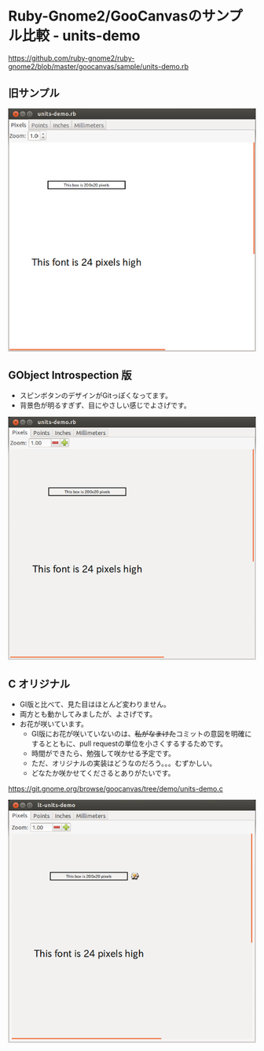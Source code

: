 # Ruby-Gnome2/GooCanvasのサンプル比較 - units-demo

https://github.com/ruby-gnome2/ruby-gnome2/blob/master/goocanvas/sample/units-demo.rb

## 旧サンプル
![units-demo-old-20130328_01](/images/units-demo-old-20130328_01.png)

## GObject Introspection 版

* スピンボタンのデザインがGitっぽくなってます。
* 背景色が明るすぎず、目にやさしい感じでよさげです。 

![units-demo-gi-20130328_02](/images/units-demo-gi-20130328_02.png)

## C オリジナル

* GI版と比べて、見た目はほとんど変わりません。
* 両方とも動かしてみましたが、よさげです。
* お花が咲いています。
  * GI版にお花が咲いていないのは、<del>私がなまけた</del>コミットの意図を明確にするとともに、pull requestの単位を小さくするするためです。
  * 時間ができたら、勉強して咲かせる予定です。
  * ただ、オリジナルの実装はどうなのだろう。。。むずかしい。
  * どなたか咲かせてくださるとありがたいです。

https://git.gnome.org/browse/goocanvas/tree/demo/units-demo.c

![units-demo-c-20130328_03](/images/units-demo-c-20130328_03.png)
